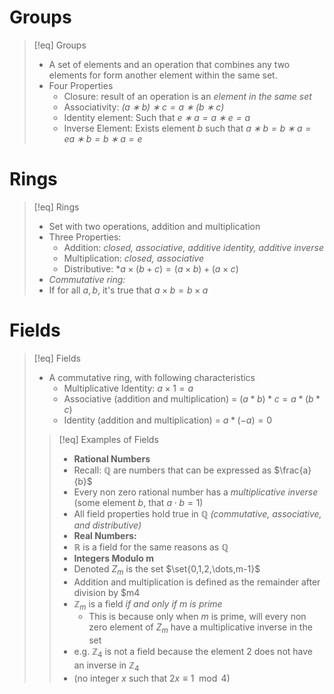 # Groups

>[!eq] Groups
>- A set of elements and  an operation that combines any two elements for form another element within the same set.
>- Four Properties
>	- Closure: result of an operation is an *element in the same set*
>	- Associativity: *$(a∗b)∗c=a∗(b∗c)$*
>	- Identity element: Such that *$e∗a=a∗e=a$*
>	- Inverse Element:  Exists element $b$ such that *$a∗b=b∗a=ea∗b=b∗a=e$*

# Rings

>[!eq] Rings
>- Set with two operations, addition and multiplication
>- Three Properties:
>	- Addition: *closed, associative, additive identity, additive inverse*
>	- Multiplication: *closed, associative*
>	- Distributive:  *$a \times (b + c) = (a \times b) + (a \times c)$
>-  *Commutative ring:*
>	- If for all $a,b$, it's true that $a \times b = b \times a$

# Fields
>[!eq]  Fields
> - A commutative ring, with following characteristics
>	- Multiplicative Identity: $a \times 1 = a$
>	- Associative (addition and multiplication) = $(a * b) * c = a* (b * c)$
>	- Identity (addition and multiplication) = $a * (-a) = 0$
>
>>[!eq] Examples of Fields
>>- **Rational Numbers** 
>>	- Recall: $\mathbb{Q}$ are numbers that can be expressed as $\frac{a}{b}$
>>	- Every non zero rational number has a *multiplicative inverse* (some element $b$, that $a\cdot b = 1$)
>>	- All field properties hold true in $\mathbb{Q}$  *(commutative, associative, and distributive)*
>>- **Real Numbers:**
>>	- $\mathbb{R}$ is a field for the same reasons as $\mathbb{Q}$
>>- **Integers Modulo m**
>>	- Denoted $Z_m$ is the set $\set{0,1,2,\dots,m-1}$
>>	- Addition and multiplication is defined as the remainder after division by $m4
>>	- $\mathbb{Z}_m$ is a field *if and only if $m$ is prime*
>>		-  This is because only when $m$ is prime, will every non zero element of $Z_m$ have a multiplicative inverse in the set
>>	- e.g. $\mathbb{Z}_4$ is not a field because the element 2 does not have an inverse in $\mathbb{Z}_4$ 
>>	- (no integer $x$ such that $2x \equiv 1 \mod 4$)
>